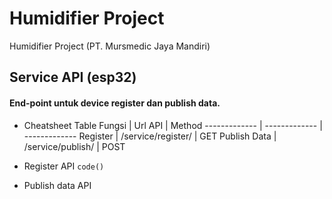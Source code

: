 # Humidifier Project
Humidifier Project (PT. Mursmedic Jaya Mandiri)

## Service API (esp32)
#### End-point untuk device register dan publish data.
* Cheatsheet Table
Fungsi        | Url API            | Method
------------- | -------------      | -------------
Register      | /service/register/ | GET
Publish Data  | /service/publish/  | POST

* Register API
  `code()`
* Publish data API
